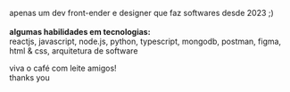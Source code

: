 apenas um dev front-ender e designer que faz softwares desde 2023 ;) 
</br></br>
<b>algumas habilidades em tecnologias: </b>
</br>
reactjs, javascript, node.js, python, typescript, mongodb, postman, figma, html & css, arquitetura de software  


viva o café com leite amigos!
</br>
thanks you 
